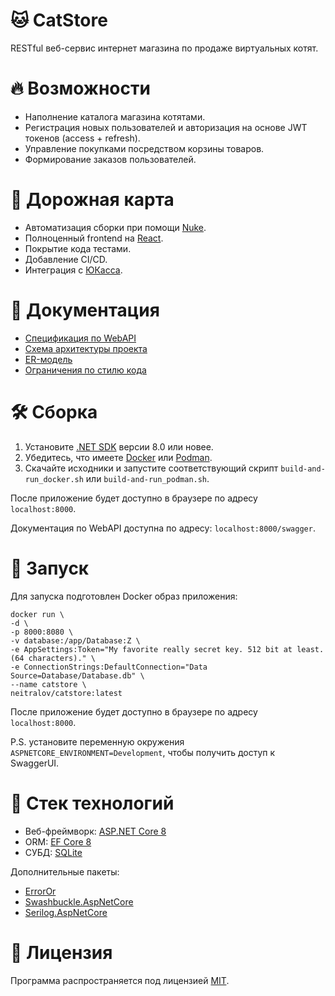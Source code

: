 # 🐱 CatStore
RESTful веб-сервис интернет магазина по продаже виртуальных котят.

# 🔥 Возможности
* Наполнение каталога магазина котятами.
* Регистрация новых пользователей и авторизация на основе JWT токенов (access + refresh).
* Управление покупками посредством корзины товаров.
* Формирование заказов пользователей.

# 🧭 Дорожная карта
* Автоматизация сборки при помощи [Nuke](https://nuke.build).
* Полноценный frontend на [React](https://react.dev/blog/2023/03/16/introducing-react-dev).
* Покрытие кода тестами.
* Добавление CI/CD.
* Интеграция с [ЮКасса](https://yookassa.ru).

# 📑 Документация
* [Спецификация по WebAPI](https://github.com/Neitralov/CatStore/blob/master/docs/CatStore.WebAPI.yaml)
* [Схема архитектуры проекта](https://github.com/Neitralov/CatStore/blob/master/docs/CatStore-arch.png)
* [ER-модель](https://github.com/Neitralov/CatStore/blob/master/docs/CatStore%20ER-model.png)
* [Ограничения по стилю кода](https://github.com/Neitralov/CatStore/blob/master/docs/Code%20style.md)

# 🛠️ Сборка
1. Установите [.NET SDK](https://dotnet.microsoft.com/en-us/download/dotnet/8.0) версии 8.0 или новее.
2. Убедитесь, что имеете [Docker](https://docs.docker.com/get-docker/) или [Podman](https://podman.io).
3. Скачайте исходники и запустите соответствующий скрипт `build-and-run_docker.sh` или `build-and-run_podman.sh`.

После приложение будет доступно в браузере по адресу `localhost:8000`.

Документация по WebAPI доступна по адресу: `localhost:8000/swagger`.

# 🚀 Запуск
Для запуска подготовлен Docker образ приложения:

```
docker run \
-d \
-p 8000:8080 \
-v database:/app/Database:Z \
-e AppSettings:Token="My favorite really secret key. 512 bit at least. (64 characters)." \
-e ConnectionStrings:DefaultConnection="Data Source=Database/Database.db" \
--name catstore \
neitralov/catstore:latest
```
После приложение будет доступно в браузере по адресу `localhost:8000`.

P.S. установите переменную окружения `ASPNETCORE_ENVIRONMENT=Development`, чтобы получить доступ к SwaggerUI.

# 🧰 Стек технологий
* Веб-фреймворк: [ASP.NET Core 8](https://dotnet.microsoft.com/en-us/apps/aspnet)
* ORM: [EF Core 8](https://learn.microsoft.com/ru-ru/ef/core/)
* СУБД: [SQLite](https://www.sqlite.org/about.html)

Дополнительные пакеты:

* [ErrorOr](https://github.com/amantinband/error-or)
* [Swashbuckle.AspNetCore](https://github.com/domaindrivendev/Swashbuckle.AspNetCore)
* [Serilog.AspNetCore](https://github.com/serilog/serilog-aspnetcore)

# 📃 Лицензия
Программа распространяется под лицензией [MIT](https://github.com/Neitralov/CatStore/blob/master/LICENSE).
